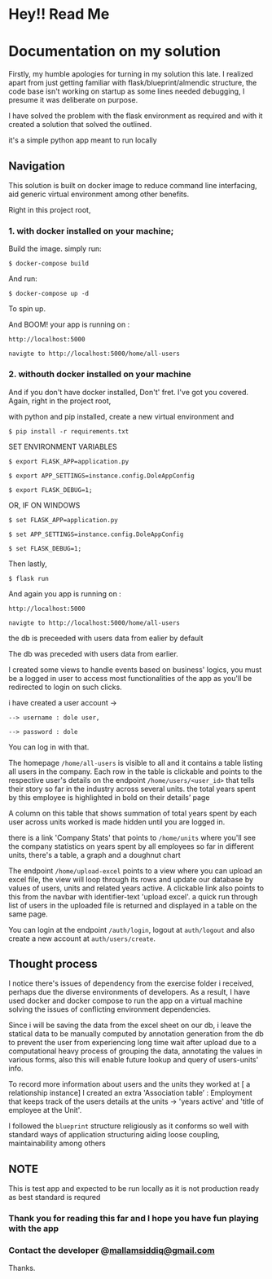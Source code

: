 # Hey!! Read Me

# Documentation on my solution

Firstly, my humble apologies for turning in my solution this late. I realized apart from just getting familiar with flask/blueprint/almendic structure, the code base isn't working on startup as some lines needed debugging, I presume it was deliberate on purpose.

I have solved the problem with the flask environment as required and with it created a solution that solved the outlined.

it's a simple python app meant to run locally


##	Navigation

This solution is built on docker image to reduce command line interfacing, aid generic virtual environment among other benefits.

Right in this project root,

###	1. with docker installed on your machine; 


Build the image. simply run:

	$ docker-compose build


And run:

	$ docker-compose up -d

To spin up.

And BOOM! your app is running on : 

	http://localhost:5000

	navigte to http://localhost:5000/home/all-users


###	2. withouth docker installed on your machine


And if you don't have docker installed, Don't' fret. I've got you covered. Again, right in the project root,

with python and pip installed, create a new virtual environment and  

	$ pip install -r requirements.txt

SET ENVIRONMENT VARIABLES

	$ export FLASK_APP=application.py

	$ export APP_SETTINGS=instance.config.DoleAppConfig	

	$ export FLASK_DEBUG=1;

OR, IF ON WINDOWS

	$ set FLASK_APP=application.py

	$ set APP_SETTINGS=instance.config.DoleAppConfig	

	$ set FLASK_DEBUG=1;	

Then lastly, 

	$ flask run

And again you app is running on : 

	http://localhost:5000

	navigte to http://localhost:5000/home/all-users


the db is preceeded with users data from ealier by default


The db was preceded with users data from earlier.


I created some views to handle events based on business' logics, you must be a logged in user to access most functionalities of the app as you'll be redirected to login on such clicks.

i have created a user account -> 

	--> username : dole user, 

	--> password : dole

You can log in with that.

The homepage `/home/all-users`  is visible to all and it contains a table listing all users in the company. Each row in the table is clickable and points to the respective user's details on the endpoint `/home/users/<user_id>` that tells their story so far in the industry across several units. the total years spent by this employee is highlighted in bold on their details’ page

A column on this table that shows summation of total years spent by each user across units worked is made hidden until you are logged in.

there is a link 'Company Stats' that points to `/home/units` where you'll see the company statistics on years spent by all employees so far in different units, there's a table, a graph and a doughnut chart

The endpoint `/home/upload-excel` points to a view where you can upload an excel file, the view will loop through its rows and update our database by values of users, units and related years active. A clickable link also points to this from the navbar with identifier-text 'upload excel'. a quick run through list of users in the uploaded file is returned and displayed in a table on the same page. 

You can login at the endpoint `/auth/login`, logout at `auth/logout` and also create a new account at `auth/users/create`.





## 	Thought process


I notice there's issues of dependency from the exercise folder i received, perhaps due the diverse environments of developers. As a result,
I have used docker and docker compose to run the app on a virtual machine solving the issues of conflicting environment dependencies.

Since i will be saving the data from the excel sheet on our db, i leave the statical data to be manually computed by annotation generation from the db to prevent the user from experiencing long time wait after upload due to a computational heavy process of grouping the data, annotating the values in various forms, also this will enable future lookup and query of users-units' info.

To record more information about users and the units they worked at [ a relationship instance] I created an extra 'Association table’ : Employment that keeps track of the users details at the units -> 'years active' and 'title of employee at the Unit'.

I followed the `blueprint` structure religiously as it conforms so well with standard ways of application structuring aiding loose coupling, maintainability among others


## 	NOTE

This is test app and expected to be run locally as it is not production ready as best standard is requred


### Thank you for reading this far and I hope you have fun playing with the app


### Contact the developer @mallamsiddiq@gmail.com

Thanks.
